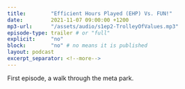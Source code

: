 ```yaml
---
title:        "Efficient Hours Played (EHP) Vs. FUN!"
date:         2021-11-07 09:00:00 +1200
mp3-url:      "/assets/audio/s1ep2-TrolleyOfValues.mp3"
episode-type: trailer # or "full"
explicit:     "no"
block:        "no" # no means it is published
layout: podcast
excerpt_separator: <!--more-->
---
```

<!--more-->

First episode, a walk through the meta park.